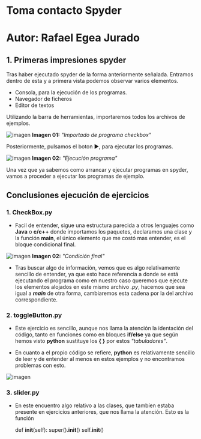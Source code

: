 

# Toma contacto Spyder
# Autor: Rafael Egea Jurado

## 1. Primeras impresiones spyder

Tras haber ejecutado spyder de la forma anteriormente señalada. Entramos dentro de esta y a primera vista podemos observar varios elementos.

- Consola,  para la ejecución de los programas.
- Navegador de ficheros
- Editor de textos

Utilizando la barra de herramientas, importaremos todos los archivos de ejemplos.

![imagen](https://user-images.githubusercontent.com/55484111/109931521-40a8b100-7cc9-11eb-90c0-eb1da89e4912.png)
**Imagen 01:** _"Importado de programa checkbox"_



Posteriormente, pulsamos el boton ►, para ejecutar los programas.

![imagen](https://user-images.githubusercontent.com/55484111/110202751-0840d880-7e6b-11eb-8f35-0a6de82901ca.png)
**Imagen 02:** _"Ejecución programa"_

Una vez que ya sabemos como arrancar y ejecutar programas en spyder, vamos a proceder a ejecutar los programas de ejemplo.


## Conclusiones ejecución de ejercicios


### 1. CheckBox.py

- Facil de entender, sigue una estructura parecida a otros lenguajes como **Java** o **c/c++** donde importamos los paquetes, declaramos una clase y la 
función **main**, el único elemento que me costó mas entender, es el bloque condicional final.

![imagen](https://user-images.githubusercontent.com/55484111/110203210-109a1300-7e6d-11eb-913e-0750fd0020d7.png)
**Imagen 02:** _"Condición final"_

- Tras buscar algo de información, vemos que es algo relativamente sencillo de entender, ya que esto hace referencia a donde se está ejecutando el programa
como en nuestro caso queremos que ejecute los elementos alojados en este mismo archivo *.py*, hacemos que sea igual a *__main__* de otra forma, cambiaremos
esta cadena por la del archivo correspondiente.



### 2. toggleButton.py
- Este ejercicio es sencillo, aunque nos llama la atención la identación del código, tanto en funciones como en bloques **if/else** ya que según hemos visto
 **python** sustituye los **{ }** por estos _"tabuladores"_.
 
- En cuanto a el propio código se refiere, **python** es relativamente sencillo de leer y de entender al menos en estos ejemplos y no encontramos problemas con esto.

![imagen](https://user-images.githubusercontent.com/55484111/110203480-d03b9480-7e6e-11eb-841a-9801acdc0eea.png)

### 3. slider.py
- En este encuentro algo relativo a las clases, que tambíen estaba presente en ejercicios anteriores, que nos llama la atención. Esto es la función
  
  def __init__(self):
        super().__init__()
        self.__init__()








